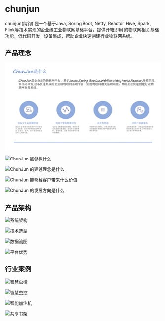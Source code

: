 # chunjun

chunjun(纯钧) 是一个基于Java, Soring Boot, Netty, Reactor, Hive, Spark, Flink等技术实现的企业级工业物联网基础平台，提供开箱即用
的物联网相关基础功能，低代码开发，设备集成，帮助企业快速创建行业物联网系统。

## 产品理念

![image](https://github.com/selectbook/chunjun/blob/main/web/web-admin/src/main/resources/static/img/chunjun_1.png)

![ChunJun 能够做什么](https://lingshou-1305893078.cos.ap-guangzhou.myqcloud.com/chunjun_2.png)

![ChunJun 的建设理念是什么](https://lingshou-1305893078.cos.ap-guangzhou.myqcloud.com/chunjun_3.png)

![ChunJun 能够给客户带来什么价值](https://lingshou-1305893078.cos.ap-guangzhou.myqcloud.com/chunjun_4.png)

![ChunJun 的发展方向是什么](https://lingshou-1305893078.cos.ap-guangzhou.myqcloud.com/chunjun_5.png)

## 产品架构

![系统架构](https://lingshou-1305893078.cos.ap-guangzhou.myqcloud.com/chunjun_6.png)

![技术选型](https://lingshou-1305893078.cos.ap-guangzhou.myqcloud.com/chunjun_7.png)

![数据流图](https://lingshou-1305893078.cos.ap-guangzhou.myqcloud.com/chunjun_8.png)

![平台优势](https://lingshou-1305893078.cos.ap-guangzhou.myqcloud.com/chunjun_9.png)

## 行业案例

![智慧虫控](https://lingshou-1305893078.cos.ap-guangzhou.myqcloud.com/chunjun_10.png)

![智慧虫控](https://lingshou-1305893078.cos.ap-guangzhou.myqcloud.com/chunjun_11.png)

![智能加注机](https://lingshou-1305893078.cos.ap-guangzhou.myqcloud.com/chunjun_12.png)

![共享书架](https://lingshou-1305893078.cos.ap-guangzhou.myqcloud.com/chunjun_13.png)
